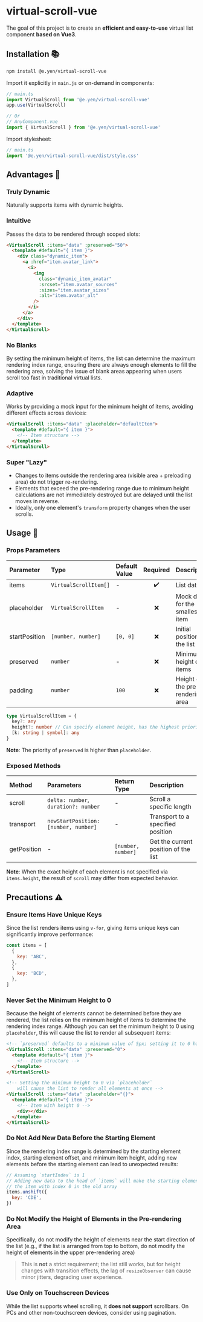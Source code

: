# virtual-scroll-vue

The goal of this project is to create an **efficient and easy-to-use** virtual list component **based on Vue3**.

## Installation 📚

```bash
npm install @e.yen/virtual-scroll-vue
```

Import it explicitly in `main.js` or on-demand in components:

```js
// main.ts
import VirtualScroll from '@e.yen/virtual-scroll-vue'
app.use(VirtualScroll)

// Or
// AnyComponent.vue
import { VirtualScroll } from '@e.yen/virtual-scroll-vue'
```

Import stylesheet:

```js
// main.ts
import '@e.yen/virtual-scroll-vue/dist/style.css'
```

## Advantages 🧐

### Truly Dynamic

Naturally supports items with dynamic heights.

### Intuitive

Passes the data to be rendered through scoped slots:

```html
<VirtualScroll :items="data" :preserved="50">
  <template #default="{ item }">
    <div class="dynamic_item">
      <a :href="item.avatar_link">
        <i>
          <img
            class="dynamic_item_avatar"
            :srcset="item.avatar_sources"
            :sizes="item.avatar_sizes"
            :alt="item.avatar_alt"
          />
        </i>
      </a>
    </div>
  </template>
</VirtualScroll>
```

### No Blanks

By setting the minimum height of items, the list can determine the maximum rendering index range, ensuring there are always enough elements to fill the rendering area, solving the issue of blank areas appearing when users scroll too fast in traditional virtual lists.

### Adaptive

Works by providing a mock input for the minimum height of items, avoiding different effects across devices:

```html
<VirtualScroll :items="data" :placeholder="defaultItem">
  <template #default="{ item }">
    <!-- Item structure -->
  </template>
</VirtualScroll>
```

### Super "Lazy"

- Changes to items outside the rendering area (visible area + preloading area) do not trigger re-rendering.
- Elements that exceed the pre-rendering range due to minimum height calculations are not immediately destroyed but are delayed until the list moves in reverse.
- Ideally, only one element's `transform` property changes when the user scrolls.

## Usage 🤔

### Props Parameters

| Parameter     | Type                  | Default Value | Required | Description                      |
| :------------ | :-------------------- | :------------ | :------: | :------------------------------- |
| items         | `VirtualScrollItem[]` | -             |    ✔️    | List data                        |
| placeholder   | `VirtualScrollItem`   | -             |    ❌    | Mock data for the smallest item  |
| startPosition | `[number, number]`    | `[0, 0]`      |    ❌    | Initial position of the list     |
| preserved     | `number`              | -             |    ❌    | Minimum height of items          |
| padding       | `number`              | `100`         |    ❌    | Height of the pre-rendering area |

```ts
type VirtualScrollItem = {
  key?: any
  height?: number // Can specify element height, has the highest priority
  [k: string | symbol]: any
}
```

**Note**: The priority of `preserved` is higher than `placeholder`.

### Exposed Methods

| Method      | Parameters                           | Return Type        | Description                          |
| :---------- | :----------------------------------- | :----------------- | :----------------------------------- |
| scroll      | `delta: number`, `duration?: number` | -                  | Scroll a specific length             |
| transport   | `newStartPosition: [number, number]` | -                  | Transport to a specified position    |
| getPosition | -                                    | `[number, number]` | Get the current position of the list |

**Note**: When the exact height of each element is not specified via `items.height`, the result of `scroll` may differ from expected behavior.

## Precautions ⚠️

### Ensure Items Have Unique Keys

Since the list renders items using `v-for`, giving items unique keys can significantly improve performance:

```js
const items = [
  {
    key: 'ABC',
  },
  {
    key: 'BCD',
  },
]
```

### Never Set the Minimum Height to 0

Because the height of elements cannot be determined before they are rendered, the list relies on the minimum height of items to determine the rendering index range. Although you can set the minimum height to 0 using `placeholder`, this will cause the list to render all subsequent items:

```html
<!-- `preserved` defaults to a minimum value of 5px; setting it to 0 has no effect -->
<VirtualScroll :items="data" :preserved="0">
  <template #default="{ item }">
    <!-- Item structure -->
  </template>
</VirtualScroll>

<!-- Setting the minimum height to 0 via `placeholder`
    will cause the list to render all elements at once -->
<VirtualScroll :items="data" :placeholder="{}">
  <template #default="{ item }">
    <!-- Item with height 0 -->
    <div></div>
  </template>
</VirtualScroll>
```

### Do Not Add New Data Before the Starting Element

Since the rendering index range is determined by the starting element index, starting element offset, and minimum item height, adding new elements before the starting element can lead to unexpected results:

```js
// Assuming `startIndex` is 1
// Adding new data to the head of `items` will make the starting element of the list
// the item with index 0 in the old array
items.unshift({
  key: 'CDE',
})
```

### Do Not Modify the Height of Elements in the Pre-rendering Area

Specifically, do not modify the height of elements near the start direction of the list (e.g., if the list is arranged from top to bottom, do not modify the height of elements in the upper pre-rendering area)

> This is **not** a strict requirement; the list still works, but for height changes with transition effects, the lag of `resizeObserver` can cause minor jitters, degrading user experience.

### Use Only on Touchscreen Devices

While the list supports wheel scrolling, it **does not support** scrollbars. On PCs and other non-touchscreen devices, consider using pagination.
